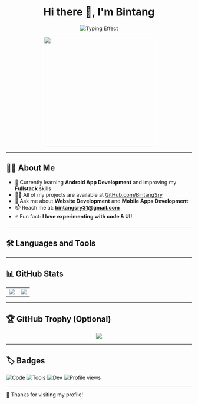 <h1 align="center">Hi there 👋, I'm Bintang</h1>

<p align="center">
  <img src="https://readme-typing-effect.rshah.org?color=22D3EE&size=24&lines=Fullstack+Web+Developer;Loves+TailwindCSS+%26+PHP;Welcome+to+my+GitHub!+🚀" alt="Typing Effect" />
</p>

<p align="center">
  <img src="https://media.giphy.com/media/qgQUggAC3Pfv687qPC/giphy.gif" width="300" />
</p>

---

## 🧑‍💻 About Me

- 🌱 Currently learning **Android App Development** and improving my **Fullstack** skills  
- 👨‍💻 All of my projects are available at [GitHub.com/BintangSry](https://github.com/BintangSry)  
- 💬 Ask me about **Website Development** and **Mobile Apps Development**  
- 📫 Reach me at: **bintangsry31@gmail.com**  
- ⚡ Fun fact: **I love experimenting with code & UI!**

---

## 🛠️ Languages and Tools

<p align="left">
  <!-- Tools logo bar seperti sebelumnya, tetap digunakan -->
  <!-- Biar ringkas, tidak ditampilkan ulang di sini tapi kamu bisa salin yang versi sebelumnya -->
</p>

---

## 📊 GitHub Stats

<table>
  <tr>
    <td>
      <img src="https://github-readme-stats.vercel.app/api?username=BintangSry&show_icons=true&theme=tokyonight" />
    </td>
    <td>
      <img src="https://github-readme-stats.vercel.app/api/top-langs/?username=BintangSry&layout=compact&theme=tokyonight" />
    </td>
  </tr>
</table>

---

## 🏆 GitHub Trophy (Optional)

<p align="center">
  <a href="https://github-profile-trophy.vercel.app/?username=BintangSry">
    <img src="https://github-profile-trophy.vercel.app/?username=BintangSry&theme=tokyonight&no-frame=true&row=1&column=6" />
  </a>
</p>

---

## 🏷️ Badges

![Code](https://img.shields.io/badge/Code-PHP-blue)
![Tools](https://img.shields.io/badge/Tools-TailwindCSS-orange)
![Dev](https://img.shields.io/badge/Role-Fullstack-blueviolet)
![Profile views](https://komarev.com/ghpvc/?username=BintangSry&label=Profile%20views&color=0e75b6&style=flat)

---

🎉 Thanks for visiting my profile!
